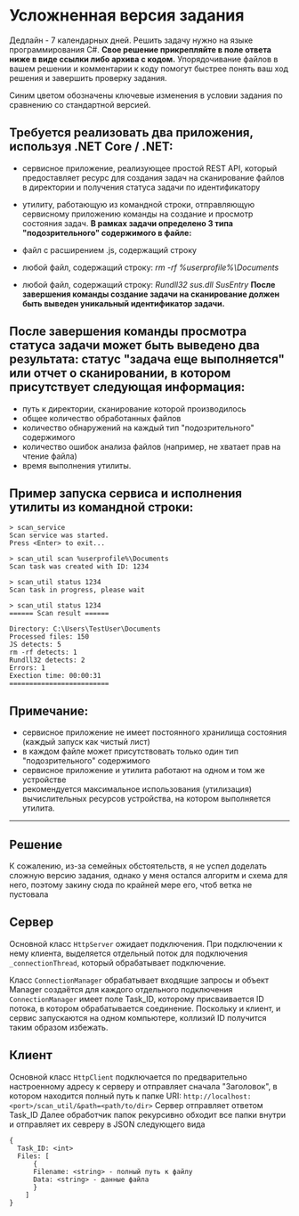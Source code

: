 # Усложненная версия задания
Дедлайн - 7 календарных дней. Решить задачу нужно на языке программирования C#. **Свое решение прикрепляйте в поле ответа ниже в виде ссылки либо архива с кодом.** Упорядочивание файлов в вашем решении и комментарии к коду помогут быстрее понять ваш ход решения и завершить проверку задания.

Синим цветом обозначены ключевые изменения в условии задания по сравнению со стандартной версией.

## **Требуется реализовать два приложения, используя .NET Core / .NET:**

- сервисное приложение, реализующее простой REST API, который предоставляет ресурс для создания задач на сканирование файлов в директории и получения статуса задачи по идентификатору
- утилиту, работающую из командной строки, отправляющую сервисному приложению команды на создание и просмотр состояния задач.
**В рамках задачи определено 3 типа "подозрительного" содержимого в файле:**

- файл с расширением .js, содержащий строку *<script>evil_script()</script>*
- любой файл, содержащий строку: *rm -rf %userprofile%\Documents*
- любой файл, содержащий строку: *Rundll32 sus.dll SusEntry*
**После завершения команды создание задачи на сканирование должен быть выведен уникальный идентификатор задачи.**

## **После завершения команды просмотра статуса задачи может быть выведено два результата:** статус "задача еще выполняется" или отчет о сканировании, в котором присутствует следующая информация:

- путь к директории, сканирование которой производилось
- общее количество обработанных файлов
- количество обнаружений на каждый тип "подозрительного" содержимого
- количество ошибок анализа файлов (например, не хватает прав на чтение файла)
- время выполнения утилиты.
## **Пример запуска сервиса и исполнения утилиты из командной строки:**

```
> scan_service
Scan service was started.
Press <Enter> to exit...

> scan_util scan %userprofile%\Documents
Scan task was created with ID: 1234

> scan_util status 1234
Scan task in progress, please wait

> scan_util status 1234
====== Scan result ======

Directory: C:\Users\TestUser\Documents
Processed files: 150
JS detects: 5
rm -rf detects: 1
Rundll32 detects: 2
Errors: 1
Exection time: 00:00:31
=========================
```
## **Примечание:**

- сервисное приложение не имеет постоянного хранилища состояния (каждый запуск как чистый лист)
- в каждом файле может присутствовать только один тип "подозрительного" содержимого
- сервисное приложение и утилита работают на одном и том же устройстве
- рекомендуется максимальное использования (утилизация) вычислительных ресурсов устройства, на котором выполняется утилита.

---

## Решение
К сожалению, из-за семейных обстоятельств, я не успел доделать сложную версию задания, однако у меня остался алгоритм и схема для него, поэтому закину сюда по крайней мере его, чтоб ветка не пустовала

## Сервер
Основной класс ```HttpServer``` ожидает подключения. При подключении к нему клиента, выделяется отдельный поток для подключения ```_connectionThread```, который обрабатывает подключение.

Класс ```ConnectionManager``` обрабатывает входящие запросы и объект Manager создаётся для каждого отдельного подключения
```ConnectionManager``` имеет поле Task_ID, которому присваивается ID потока, в котором обрабатывается соединение. Поскольку и клиент, и сервис запускаются на одном компьютере, коллизий ID получится таким образом избежать.

## Клиент
Основной класс ```HttpClient``` подключается по предварительно настроенному адресу к серверу и отправляет сначала "Заголовок", в котором находится полный путь к папке
URI: ```http://localhost:<port>/scan_util/&path=<path/to/dir>```
Сервер отправляет ответом Task_ID
Далее обработчик папок рекурсивно обходит все папки внутри и отправляет их севреру в JSON следующего вида
```
{
  Task_ID: <int>
  Files: [
      {
      Filename: <string> - полный путь к файлу
      Data: <string> - данные файла
      }
    ]
}
```

